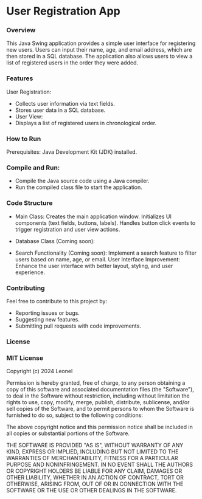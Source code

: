 # User Registration App

### Overview

This Java Swing application provides a simple user interface for registering new users. Users can input their name, age,
and email address, which are then stored in a SQL database. The application also allows users to view a list of
registered users in the order they were added.

### Features

User Registration:

* Collects user information via text fields.
* Stores user data in a SQL database.
* User View:
* Displays a list of registered users in chronological order.

### How to Run

Prerequisites:
Java Development Kit (JDK) installed.

### Compile and Run:

* Compile the Java source code using a Java compiler.
* Run the compiled class file to start the application.

### Code Structure

* Main Class:
  Creates the main application window.
  Initializes UI components (text fields, buttons, labels).
  Handles button click events to trigger registration and user view actions.

* Database Class (Coming soon):

* Search Functionality (Coming soon): Implement a search feature to filter users based on name, age, or email.
  User Interface Improvement: Enhance the user interface with better layout, styling, and user experience.

### Contributing

Feel free to contribute to this project by:

* Reporting issues or bugs.
* Suggesting new features.
* Submitting pull requests with code improvements.

### License

### MIT License

Copyright (c) 2024 Leonel

Permission is hereby granted, free of charge, to any person obtaining a copy
of this software and associated documentation files (the "Software"), to deal
in the Software without restriction, including without limitation the rights
to use, copy, modify, merge, publish, distribute, sublicense, and/or sell
copies of the Software, and to permit persons to whom the Software is
furnished to do so, subject to the following conditions:

The above copyright notice and this permission notice shall be included in all
copies or substantial portions of the Software.

THE SOFTWARE IS PROVIDED "AS IS", WITHOUT WARRANTY OF ANY KIND, EXPRESS OR
IMPLIED, INCLUDING BUT NOT LIMITED TO THE WARRANTIES OF MERCHANTABILITY,
FITNESS FOR A PARTICULAR PURPOSE AND NONINFRINGEMENT. IN NO EVENT SHALL THE
AUTHORS OR COPYRIGHT HOLDERS BE LIABLE FOR ANY CLAIM, DAMAGES OR OTHER
LIABILITY, WHETHER IN AN ACTION OF CONTRACT, TORT OR OTHERWISE, ARISING FROM,
OUT OF OR IN CONNECTION WITH THE SOFTWARE OR THE USE OR OTHER DEALINGS IN THE
SOFTWARE.